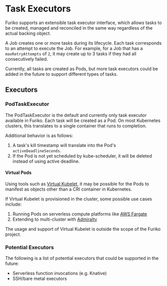 # Task Executors

Furiko supports an extensible task executor interface, which allows tasks to be created, managed and reconciled in the same way regardless of the actual backing object.

A Job creates one or more tasks during its lifecycle. Each task corresponds to an attempt to execute the Job. For example, for a Job that has a `maxRetryAttempts` of `2`, it may create up to 3 tasks if they had all consecutively failed.

Currently, all tasks are created as Pods, but more task executors could be added in the future to support different types of tasks.

## Executors

### PodTaskExecutor

The PodTaskExecutor is the default and currently only task executor available in Furiko. Each task will be created as a Pod. On most Kubernetes clusters, this translates to a single container that runs to completion.

Additional behavior is as follows:

1. A task's kill timestamp will translate into the Pod's `activeDeadlineSeconds`.
2. If the Pod is not yet scheduled by kube-scheduler, it will be deleted instead of using active deadline.

#### Virtual Pods

Using tools such as [Virtual Kubelet](https://github.com/virtual-kubelet/virtual-kubelet), it may be possible for the Pods to manifest as objects other than a CRI container in Kubernetes.

If Virtual Kubelet is provisioned in the cluster, some possible use cases include:

1. Running Pods on serverless compute platforms like [AWS Fargate](https://github.com/virtual-kubelet/virtual-kubelet#aws-fargate-provider)
2. Extending to multi-cluster with [Admiralty](https://github.com/virtual-kubelet/virtual-kubelet#admiralty-multi-cluster-scheduler)

The usage and support of Virtual Kubelet is outside the scope of the Furiko project.

### Potential Executors

The following is a list of potential executors that could be supported in the future:

- Serverless function invocations (e.g. Knative)
- SSH/bare metal executors

